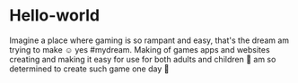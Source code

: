 # Hello-world
Imagine a place where gaming is so rampant and easy, that's the dream am trying to make ☺ yes #mydream. 
Making of games apps and websites creating and making it easy for use for both adults and children 🧒 am so determined to create such game one day 💪
